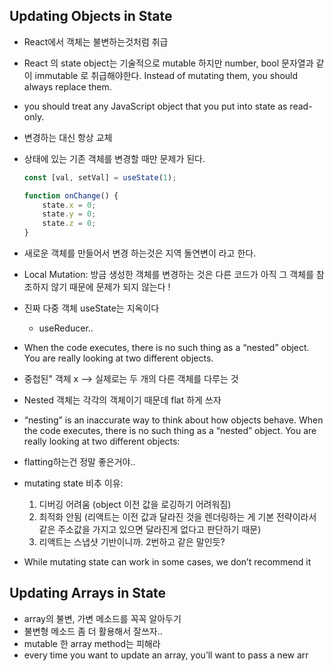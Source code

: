 ## Updating Objects in State

- React에서 객체는 불변하는것처럼 취급
    
- React 의 state object는 기술적으로 mutable 하지만 number, bool 문자열과 같이 immutable 로 취급해야한다. Instead of mutating them, you should always replace them.
    
- you should treat any JavaScript object that you put into state as read-only.
    
- 변경하는 대신 항상 교체
    
- 상태에 있는 기존 객체를 변경할 때만 문제가 된다.
    
    ```jsx
    const [val, setVal] = useState(1);
    
    function onChange() {
    	state.x = 0;
    	state.y = 0;
    	state.z = 0;
    }
    ```
    
- 새로운 객체를 만들어서 변경 하는것은 지역 돌연변이 라고 한다.
    
- Local Mutation: 방금 생성한 객체를 변경하는 것은 다른 코드가 아직 그 객체를 참조하지 않기 때문에 문제가 되지 않는다 !
    
- 진짜 다중 객체 useState는 지옥이다
    
    - useReducer..
- When the code executes, there is no such thing as a “nested” object. You are really looking at two different objects.
    
- 중첩된" 객체 x --> 실제로는 두 개의 다른 객체를 다루는 것
    
- Nested 객체는 각각의 객체이기 때문데 flat 하게 쓰자
    
- “nesting” is an inaccurate way to think about how objects behave. When the code executes, there is no such thing as a “nested” object. You are really looking at two different objects:
    
- flatting하는건 정말 좋은거야..
    
- mutating state 비추 이유:
    
    1. 디버깅 어려움 (object 이전 값을 로깅하기 어려워짐)
    2. 최적화 안됨 (리액트는 이전 값과 달라진 것을 렌더링하는 게 기본 전략이라서 같은 주소값을 가지고 있으면 달라진게 없다고 판단하기 때문)
    3. 리액트는 스냅샷 기반이니까. 2번하고 같은 말인듯?
- While mutating state can work in some cases, we don’t recommend it
    

## Updating Arrays in State

- array의 불변, 가변 메소드를 꼭꼭 알아두기
- 불변형 메소드 좀 더 활용해서 잘쓰자..
- mutable 한 array method는 피해라
- every time you want to update an array, you’ll want to pass a new arr